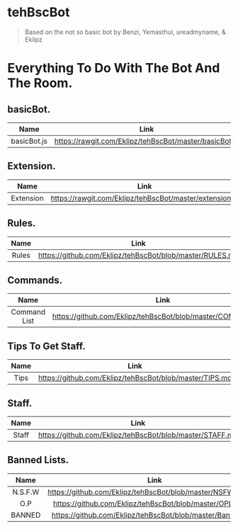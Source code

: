 # tehBscBot
> Based on the not so basic bot by Benzi, Yemasthui, ureadmyname, & Eklipz

Everything To Do With The Bot And The Room.
===========================================


basicBot.
------------
|Name|Link|
|:-------------------------------------------------:|:-------------------------------------------------:|
|basicBot.js|https://rawgit.com/Eklipz/tehBscBot/master/basicBot.js|

Extension.
----------
|Name|Link|
|:-------------------------------------------------:|:-------------------------------------------------:|
|Extension|https://rawgit.com/Eklipz/tehBscBot/master/extension.js|

Rules.
------
|Name|Link|
|:-------------------------------------------------:|:-------------------------------------------------:|
|Rules|https://github.com/Eklipz/tehBscBot/blob/master/RULES.md|

Commands.
---------
|Name|Link|
|:-------------------------------------------------:|:-------------------------------------------------:|
|Command List|https://github.com/Eklipz/tehBscBot/blob/master/COMMANDS.md|


Tips To Get Staff.
------------------
|Name|Link|
|:-------------------------------------------------:|:-------------------------------------------------:|
|Tips|https://github.com/Eklipz/tehBscBot/blob/master/TIPS.md|

Staff.
------
|Name|Link|
|:-------------------------------------------------:|:-------------------------------------------------:|
|Staff|https://github.com/Eklipz/tehBscBot/blob/master/STAFF.md|


Banned Lists.
-------------
|Name|Link|
|:-------------------------------------------------:|:-------------------------------------------------:|
|N.S.F.W|https://github.com/Eklipz/tehBscBot/blob/master/NSFWList.json|
|O.P|https://github.com/Eklipz/tehBscBot/blob/master/OPList.json|
|BANNED|https://github.com/Eklipz/tehBscBot/blob/master/BanList.json||
